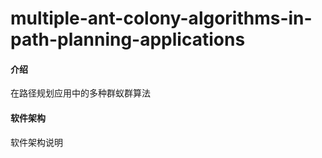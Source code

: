 # multiple-ant-colony-algorithms-in-path-planning-applications

#### 介绍
在路径规划应用中的多种群蚁群算法

#### 软件架构
软件架构说明


